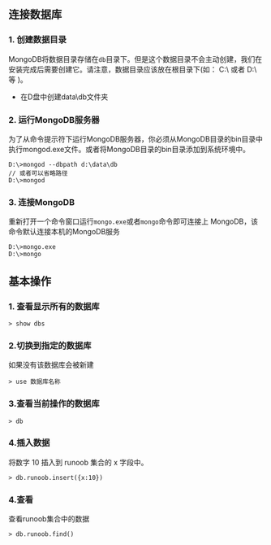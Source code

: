## 连接数据库
### 1. 创建数据目录
MongoDB将数据目录存储在`db`目录下。但是这个数据目录不会主动创建，我们在安装完成后需要创建它。请注意，数据目录应该放在根目录下(如： C:\ 或者 D:\ 等 )。
* 在D盘中创建data\db文件夹

### 2. 运行MongoDB服务器
为了从命令提示符下运行MongoDB服务器，你必须从MongoDB目录的bin目录中执行mongod.exe文件。或者将MongoDB目录的bin目录添加到系统环境中。
```shell
D:\>mongod --dbpath d:\data\db
// 或者可以省略路径
D:\>mongod
```

### 3. 连接MongoDB
重新打开一个命令窗口运行`mongo.exe`或者`mongo`命令即可连接上 MongoDB，该命令默认连接本机的MongoDB服务
```shell
D:\>mongo.exe
D:\>mongo
```

## 基本操作
### 1. 查看显示所有的数据库
```shell
> show dbs
```
### 2.切换到指定的数据库
如果没有该数据库会被新建
```shell
> use 数据库名称
```

### 3.查看当前操作的数据库
```shell
> db
```

### 4.插入数据
将数字 10 插入到 runoob 集合的 x 字段中。
```shell
> db.runoob.insert({x:10})
```

### 4.查看
查看runoob集合中的数据
```shell
> db.runoob.find()
```
